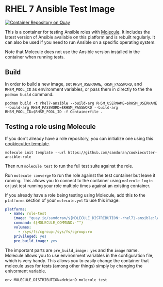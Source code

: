 # RHEL 7 Ansible Test Image #
[![Container Repository on Quay](https://quay.io/repository/samdoran/rhel7-ansible/status "Container Repository on Quay")](https://quay.io/repository/samdoran/rhel7-ansible)

This is a container for testing Ansible roles with [Molecule](https://molecule.readthedocs.io/en/stable/). It includes the latest version of Ansible available on this platform and is rebuilt regularly. It can also be used if you need to run Ansible on a specific operating system.

Note that Molecule does not use the Ansible version installed in the container when running tests.

## Build ##

In order to build a new image, set `RHSM_USERNAME`, `RHSM_PASSWORD`, and `RHSM_POOL_ID` as environment variables, or pass them in directly to the the `podman build` command.

    podman build -t rhel7-ansible --build-arg RHSM_USERNAME=$RHSM_USERNAME --build-arg RHSM_PASSWORD=$RHSM_PASSWORD --build-arg RHSM_POOL_ID=$RHSM_POOL_ID -f Containerfile .


## Testing a role using Molecule ##

If you don't already have a role repository, you can initialize one using this [cookiecutter template](https://github.com/samdoran/cookiecutter-ansible-role).

`molecule init template --url https://github.com/samdoran/cookiecutter-ansible-role`

Then run `molecule test` to run the full test suite against the role.

Run `molecule converge` to run the role against the test container but leave it running. This allows you to connect to the container using `molecule login` or just test running your role multiple times against an existing container.

If you already have a role being testing using Molecule, add this to the `platforms` section of your `molecule.yml` to use this image:

```yaml
platforms:
  - name: role-test
    image: "quay.io/samdoran/${MOLECULE_DISTRIBUTION:-rhel7}-ansible:latest"
    command: ${MOLECULE_COMMAND:-""}
    volumes:
      - /sys/fs/cgroup:/sys/fs/cgroup:ro
    privileged: yes
    pre_build_image: yes
```

The important parts are `pre_build_image: yes` and the `image` name. Molecule allows you to use environment variables in the configuration file, which is very handy. This allows you to easily change the container that molecule uses for tests (among other things) simply by changing the enivorment variable.

```
env MOLECULE_DISTRIBUTION=debian9 molecule test
```
